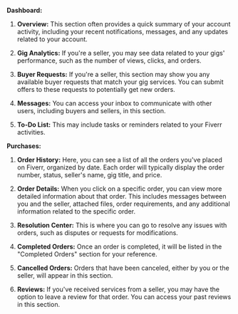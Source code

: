**Dashboard:**

1. **Overview:** This section often provides a quick summary of your account activity, including your recent notifications, messages, and any updates related to your account.

2. **Gig Analytics:** If you're a seller, you may see data related to your gigs' performance, such as the number of views, clicks, and orders.

3. **Buyer Requests:** If you're a seller, this section may show you any available buyer requests that match your gig services. You can submit offers to these requests to potentially get new orders.

4. **Messages:** You can access your inbox to communicate with other users, including buyers and sellers, in this section.

5. **To-Do List:** This may include tasks or reminders related to your Fiverr activities.

**Purchases:**

1. **Order History:** Here, you can see a list of all the orders you've placed on Fiverr, organized by date. Each order will typically display the order number, status, seller's name, gig title, and price.

2. **Order Details:** When you click on a specific order, you can view more detailed information about that order. This includes messages between you and the seller, attached files, order requirements, and any additional information related to the specific order.

3. **Resolution Center:** This is where you can go to resolve any issues with orders, such as disputes or requests for modifications.

4. **Completed Orders:** Once an order is completed, it will be listed in the "Completed Orders" section for your reference.

5. **Cancelled Orders:** Orders that have been canceled, either by you or the seller, will appear in this section.

6. **Reviews:** If you've received services from a seller, you may have the option to leave a review for that order. You can access your past reviews in this section.